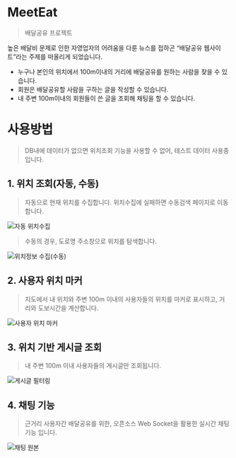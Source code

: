 # MeetEat
>배달공유 프로젝트

높은 배달비 문제로 인한 자영업자의 어려움을 다룬 뉴스를 접하곤
 “배달공유 웹사이트”라는 주제를 떠올리게 되었습니다.
 
* 누구나 본인의 위치에서 100m이내의 거리에 배달공유를 원하는 사람을 찾을 수 있습니다. 
* 회원은 배달공유할 사람을 구하는 글을 작성할 수 있습니다.
* 내 주변 100m이내의 회원들이 쓴 글을 조회해 채팅을 할 수 있습니다.


# 사용방법
>DB내에 데이터가 없으면 위치조회 기능을 사용할 수 없어, 테스트 데이터 사용중입니다.


## 1. 위치 조회(자동, 수동)
> 자동으로 현재 위치를 수집합니다. 위치수집에 실패하면 수동검색 페이지로 이동합니다.

![자동 위치수집](https://user-images.githubusercontent.com/98367972/230476345-cbcbfab4-4670-4f4c-afcb-d94cb67024b0.png)

> 수동의 경우, 도로명 주소창으로 위치를 탐색합니다.

![위치정보 수집(수동)](https://user-images.githubusercontent.com/98367972/230476470-373a1952-d084-4d42-8cde-86d7c6613106.png)

## 2. 사용자 위치 마커
> 지도에서 내 위치와 주변 100m 이내의 사용자들의 위치를 마커로 표시하고, 거리와 도보시간을 계산합니다.

![사용자 위치 마커](https://user-images.githubusercontent.com/98367972/230476501-5ccbf81c-3096-41bb-a1a9-895704e3eed7.png)

## 3. 위치 기반 게시글 조회
> 내 주변 100m 이내 사용자들의 게시글만 조회됩니다.

![게시글 필터링](https://user-images.githubusercontent.com/98367972/230476491-64321e6e-2a65-4755-9a6e-d33591a73f08.png)

## 4. 채팅 기능
> 근거리 사용자간 배달공유를 위한, 오픈소스 Web Socket을 활용한 실시간 채팅기능 입니다.

![채팅 원본](https://user-images.githubusercontent.com/98367972/230476535-f238e579-ee2c-4c89-9d22-dc5f486fab7c.png)
